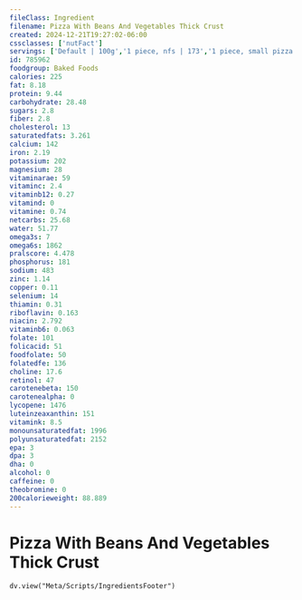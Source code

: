 ```yaml
---
fileClass: Ingredient
filename: Pizza With Beans And Vegetables Thick Crust
created: 2024-12-21T19:27:02-06:00
cssclasses: ['nutFact']
servings: ['Default | 100g','1 piece, nfs | 173','1 piece, small pizza | 118','1 piece, medium pizza | 139','1 piece, large pizza | 173','1 piece, extra-large pizza | 181','1 personal size pizza (5-7" diameter) | 278','1 small pizza (8-10" diameter) | 706','1 medium pizza (11-12" diameter) | 1115','1 large pizza (13-15" diameter) | 1384']
id: 785962
foodgroup: Baked Foods
calories: 225
fat: 8.18
protein: 9.44
carbohydrate: 28.48
sugars: 2.8
fiber: 2.8
cholesterol: 13
saturatedfats: 3.261
calcium: 142
iron: 2.19
potassium: 202
magnesium: 28
vitaminarae: 59
vitaminc: 2.4
vitaminb12: 0.27
vitamind: 0
vitamine: 0.74
netcarbs: 25.68
water: 51.77
omega3s: 7
omega6s: 1862
pralscore: 4.478
phosphorus: 181
sodium: 483
zinc: 1.14
copper: 0.11
selenium: 14
thiamin: 0.31
riboflavin: 0.163
niacin: 2.792
vitaminb6: 0.063
folate: 101
folicacid: 51
foodfolate: 50
folatedfe: 136
choline: 17.6
retinol: 47
carotenebeta: 150
carotenealpha: 0
lycopene: 1476
luteinzeaxanthin: 151
vitamink: 8.5
monounsaturatedfat: 1996
polyunsaturatedfat: 2152
epa: 3
dpa: 3
dha: 0
alcohol: 0
caffeine: 0
theobromine: 0
200calorieweight: 88.889
---
```


# Pizza With Beans And Vegetables Thick Crust

```dataviewjs
dv.view("Meta/Scripts/IngredientsFooter")
```
